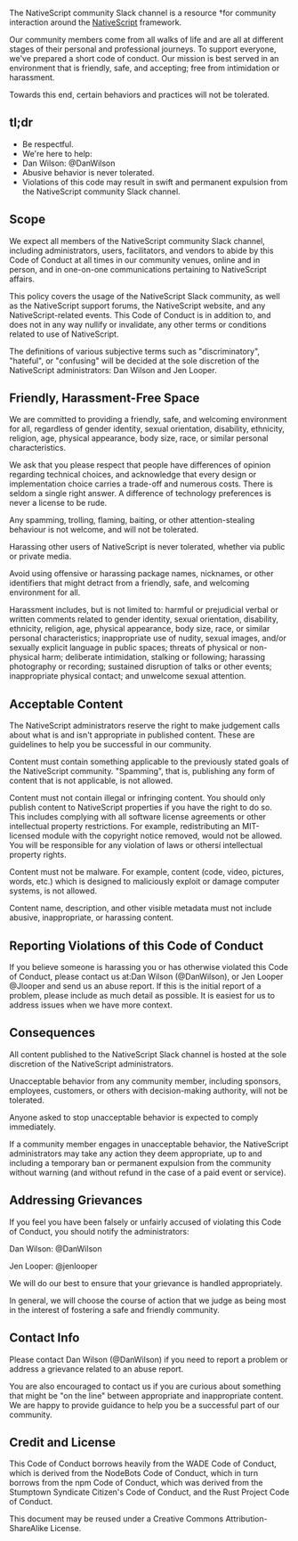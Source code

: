 The NativeScript community Slack channel is a resource †for community interaction around the [NativeScript](https://www.nativescript.org/) framework.

Our community members come from all walks of life and are all at different stages of their personal and professional journeys. To support everyone, we've prepared a short code of conduct. Our mission is best served in an environment that is friendly, safe, and accepting; free from intimidation or harassment.

Towards this end, certain behaviors and practices will not be tolerated.

## tl;dr

- Be respectful. 
- We're here to help: 
- Dan Wilson: @DanWilson 
- Abusive behavior is never tolerated. 
- Violations of this code may result in swift and permanent expulsion from the NativeScript community Slack channel. 

## Scope

We expect all members of the NativeScript community Slack channel, including administrators, users, facilitators, and vendors to abide by this Code of Conduct at all times in our community venues, online and in person, and in one-on-one communications pertaining to NativeScript affairs.

This policy covers the usage of the NativeScript Slack community, as well as the NativeScript support forums, the NativeScript website, and any NativeScript-related events. This Code of Conduct is in addition to, and does not in any way nullify or invalidate, any other terms or conditions related to use of NativeScript.

The definitions of various subjective terms such as "discriminatory", "hateful", or "confusing" will be decided at the sole discretion of the NativeScript administrators: Dan Wilson and Jen Looper.

## Friendly, Harassment-Free Space

We are committed to providing a friendly, safe, and welcoming environment for all, regardless of gender identity, sexual orientation, disability, ethnicity, religion, age, physical appearance, body size, race, or similar personal characteristics.

We ask that you please respect that people have differences of opinion regarding technical choices, and acknowledge that every design or implementation choice carries a trade-off and numerous costs. There is seldom a single right answer. A difference of technology preferences is never a license to be rude.

Any spamming, trolling, flaming, baiting, or other attention-stealing behaviour is not welcome, and will not be tolerated.

Harassing other users of NativeScript is never tolerated, whether via public or private media.

Avoid using offensive or harassing package names, nicknames, or other identifiers that might detract from a friendly, safe, and welcoming environment for all.

Harassment includes, but is not limited to: harmful or prejudicial verbal or written comments related to gender identity, sexual orientation, disability, ethnicity, religion, age, physical appearance, body size, race, or similar personal characteristics; inappropriate use of nudity, sexual images, and/or sexually explicit language in public spaces; threats of physical or non-physical harm; deliberate intimidation, stalking or following; harassing photography or recording; sustained disruption of talks or other events; inappropriate physical contact; and unwelcome sexual attention.

## Acceptable Content

The NativeScript administrators reserve the right to make judgement calls about what is and isn't appropriate in published content. These are guidelines to help you be successful in our community.

Content must contain something applicable to the previously stated goals of the NativeScript community. "Spamming", that is, publishing any form of content that is not applicable, is not allowed.

Content must not contain illegal or infringing content. You should only publish content to NativeScript properties if you have the right to do so. This includes complying with all software license agreements or other intellectual property restrictions. For example, redistributing an MIT-licensed module with the copyright notice removed, would not be allowed. You will be responsible for any violation of laws or othersí intellectual property rights.

Content must not be malware. For example, content (code, video, pictures, words, etc.) which is designed to maliciously exploit or damage computer systems, is not allowed.

Content name, description, and other visible metadata must not include abusive, inappropriate, or harassing content.

## Reporting Violations of this Code of Conduct

If you believe someone is harassing you or has otherwise violated this Code of Conduct, please contact us at:Dan Wilson (@DanWilson), or Jen Looper @Jlooper and send us an abuse report. If this is the initial report of a problem, please include as much detail as possible. It is easiest for us to address issues when we have more context.

## Consequences

All content published to the NativeScript Slack channel is hosted at the sole discretion of the NativeScript administrators.

Unacceptable behavior from any community member, including sponsors, employees, customers, or others with decision-making authority, will not be tolerated.

Anyone asked to stop unacceptable behavior is expected to comply immediately.

If a community member engages in unacceptable behavior, the NativeScript administrators may take any action they deem appropriate, up to and including a temporary ban or permanent expulsion from the community without warning (and without refund in the case of a paid event or service).

## Addressing Grievances

If you feel you have been falsely or unfairly accused of violating this Code of Conduct, you should notify the administrators:

Dan Wilson: @DanWilson

Jen Looper: @jenlooper

We will do our best to ensure that your grievance is handled appropriately.

In general, we will choose the course of action that we judge as being most in the interest of fostering a safe and friendly community.

## Contact Info

Please contact Dan Wilson (@DanWilson) if you need to report a problem or address a grievance related to an abuse report.

You are also encouraged to contact us if you are curious about something that might be "on the line" between appropriate and inappropriate content. We are happy to provide guidance to help you be a successful part of our community.

## Credit and License

This Code of Conduct borrows heavily from the WADE Code of Conduct, which is derived from the NodeBots Code of Conduct, which in turn borrows from the npm Code of Conduct, which was derived from the Stumptown Syndicate Citizen's Code of Conduct, and the Rust Project Code of Conduct.

This document may be reused under a Creative Commons Attribution-ShareAlike License.
